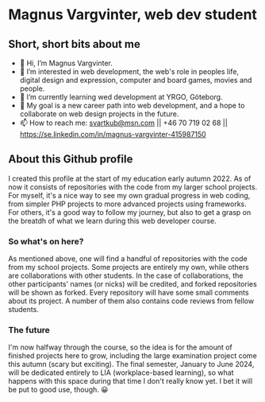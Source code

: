 # Magnus Vargvinter, web dev student


## Short, short bits about me
- 👋 Hi, I’m Magnus Vargvinter.
- 👀 I’m interested in web development, the web's role in peoples life, digital design and expression, computer and board games, movies and people.
- 🌱 I’m currently learning wed development at YRGO, Göteborg.
- 💞️ My goal is a new career path into web development, and a hope to collaborate on web design projects in the future.
- 📫 How to reach me: svartkub@msn.com || +46 70 719 02 68 || https://se.linkedin.com/in/magnus-vargvinter-415987150


## About this Github profile
I created this profile at the start of my education early autumn 2022. As of now it consists of repositories with the code from my larger school projects. For myself, it's a nice way to see my own gradual progress in web coding, from simpler PHP projects to more advanced projects using frameworks. For others, it's a good way to follow my journey, but also to get a grasp on the breatdh of what we learn during this web developer course.

### So what's on here?
As mentioned above, one will find a handful of repositories with the code from my school projects. Some projects are entirely my own, while others are collaborations with other students. In the case of collaborations, the other participants' names (or nicks) will be credited, and forked repositories will be shown as forked. Every repository will have some small comments about its project. A number of them also contains code reviews from fellow students.

### The future
I'm now halfway through the course, so the idea is for the amount of finished projects here to grow, including the large examination project come this autumn (scary but exciting). The final semester, January to June 2024, will be dedicated entirely to LIA (workplace-based learning), so what happens with this space during that time I don't really know yet. I bet it will be put to good use, though. 😀
<!---
MagnusVV/MagnusVV is a ✨ special ✨ repository because its `README.md` (this file) appears on your GitHub profile.
You can click the Preview link to take a look at your changes.
--->
